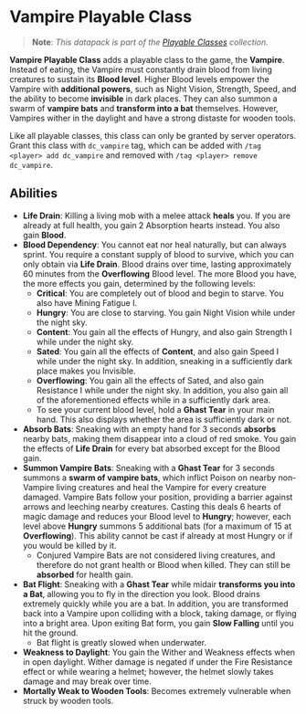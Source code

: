 # Vampire Playable Class

> **Note**: *This datapack is part of the [Playable Classes](https://github.com/Drakonkinst/DrakonsDatapacks/wiki/Playable-Classes) collection.*

**Vampire Playable Class** adds a playable class to the game, the **Vampire**. Instead of eating, the Vampire must constantly drain blood from living creatures to sustain its **Blood level**. Higher Blood levels empower the Vampire with **additional powers**, such as Night Vision, Strength, Speed, and the ability to become **invisible** in dark places. They can also summon a swarm of **vampire bats** and **transform into a bat** themselves. However, Vampires wither in the daylight and have a strong distaste for wooden tools.

Like all playable classes, this class can only be granted by server operators. Grant this class with `dc_vampire` tag, which can be added with `/tag <player> add dc_vampire` and removed with `/tag <player> remove dc_vampire`.

## Abilities

* **Life Drain**: Killing a living mob with a melee attack **heals** you. If you are already at full health, you gain 2 Absorption hearts instead. You also gain **Blood**.
* **Blood Dependency**: You cannot eat nor heal naturally, but can always sprint. You require a constant supply of blood to survive, which you can only obtain via **Life Drain**. Blood drains over time, lasting approximately 60 minutes from the **Overflowing** Blood level. The more Blood you have, the more effects you gain, determined by the following levels:
  * **Critical**: You are completely out of blood and begin to starve. You also have Mining Fatigue I.
  * **Hungry**: You are close to starving. You gain Night Vision while under the night sky.
  * **Content**: You gain all the effects of Hungry, and also gain Strength I while under the night sky.
  * **Sated**: You gain all the effects of **Content**, and also gain Speed I while under the night sky. In addition, sneaking in a sufficiently dark place makes you Invisible.
  * **Overflowing**: You gain all the effects of Sated, and also gain Resistance I while under the night sky. In addition, you also gain all of the aforementioned effects while in a sufficiently dark area.
  * To see your current blood level, hold a **Ghast Tear** in your main hand. This also displays whether the area is sufficiently dark or not.
* **Absorb Bats**: Sneaking with an empty hand for 3 seconds **absorbs** nearby bats, making them disappear into a cloud of red smoke. You gain the effects of **Life Drain** for every bat absorbed except for the Blood gain.
* **Summon Vampire Bats**: Sneaking with a **Ghast Tear** for 3 seconds summons a **swarm of vampire bats**, which inflict Poison on nearby non-Vampire living creatures and heal the Vampire for every creature damaged. Vampire Bats follow your position, providing a barrier against arrows and leeching nearby creatures. Casting this deals 6 hearts of magic damage and reduces your Blood level to **Hungry**; however, each level above **Hungry** summons 5 additional bats (for a maximum of 15 at **Overflowing**). This ability cannot be cast if already at most Hungry or if you would be killed by it.
  * Conjured Vampire Bats are not considered living creatures, and therefore do not grant health or Blood when killed. They can still be **absorbed** for health gain.
* **Bat Flight**: Sneaking with a **Ghast Tear** while midair **transforms you into a Bat**, allowing you to fly in the direction you look. Blood drains extremely quickly while you are a bat. In addition, you are transformed back into a Vampire upon colliding with a block, taking damage, or flying into a bright area. Upon exiting Bat form, you gain **Slow Falling** until you hit the ground.
  * Bat flight is greatly slowed when underwater.
* **Weakness to Daylight**: You gain the Wither and Weakness effects when in open daylight. Wither damage is negated if under the Fire Resistance effect or while wearing a helmet; however, the helmet slowly takes damage and may break over time.
* **Mortally Weak to Wooden Tools**: Becomes extremely vulnerable when struck by wooden tools.
